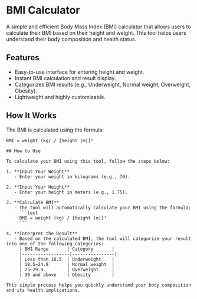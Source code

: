 # BMI Calculator

A simple and efficient Body Mass Index (BMI) calculator that allows users to calculate their BMI based on their height and weight. This tool helps users understand their body composition and health status.

## Features

- Easy-to-use interface for entering height and weight.
- Instant BMI calculation and result display.
- Categorizes BMI results (e.g., Underweight, Normal weight, Overweight, Obesity).
- Lightweight and highly customizable.

## How It Works

The BMI is calculated using the formula:
```text
BMI = weight (kg) / [height (m)]²

## How to Use

To calculate your BMI using this tool, follow the steps below:

1. **Input Your Weight**  
   - Enter your weight in kilograms (e.g., 70).

2. **Input Your Height**  
   - Enter your height in meters (e.g., 1.75).

3. **Calculate BMI**  
   - The tool will automatically calculate your BMI using the formula:  
     ```text
     BMI = weight (kg) / [height (m)]²
     ```

4. **Interpret the Result**  
   - Based on the calculated BMI, the tool will categorize your result into one of the following categories:  
     | BMI Range       | Category       |
     |------------------|----------------|
     | Less than 18.5  | Underweight    |
     | 18.5–24.9       | Normal weight  |
     | 25–29.9         | Overweight     |
     | 30 and above    | Obesity        |

This simple process helps you quickly understand your body composition and its health implications.